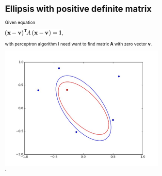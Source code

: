 # Ellipsis with positive definite matrix
Given equation 

![Ellipsoid equation](./ellipsoid_eq.png)

with perceptron algorithm I need want to find matrix
**A** with zero vector **v**.

![Result](./ellipse.jpg).

